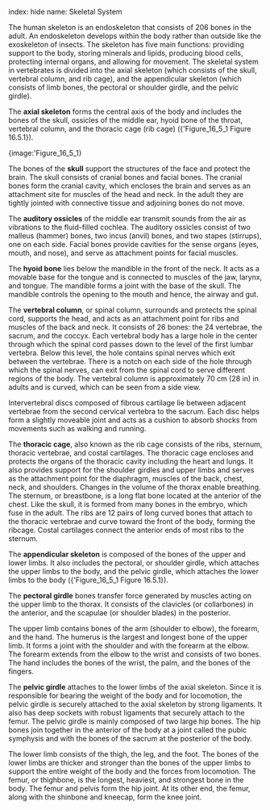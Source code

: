 index: hide
name: Skeletal System

The human skeleton is an endoskeleton that consists of 206 bones in the adult. An endoskeleton develops within the body rather than outside like the exoskeleton of insects. The skeleton has five main functions: providing support to the body, storing minerals and lipids, producing blood cells, protecting internal organs, and allowing for movement. The skeletal system in vertebrates is divided into the axial skeleton (which consists of the skull, vertebral column, and rib cage), and the appendicular skeleton (which consists of limb bones, the pectoral or shoulder girdle, and the pelvic girdle).

The  **axial skeleton** forms the central axis of the body and includes the bones of the skull, ossicles of the middle ear, hyoid bone of the throat, vertebral column, and the thoracic cage (rib cage) ({'Figure_16_5_1 Figure 16.5.1}).


{image:'Figure_16_5_1}
        

The bones of the  **skull** support the structures of the face and protect the brain. The skull consists of cranial bones and facial bones. The cranial bones form the cranial cavity, which encloses the brain and serves as an attachment site for muscles of the head and neck. In the adult they are tightly jointed with connective tissue and adjoining bones do not move.

The  **auditory ossicles** of the middle ear transmit sounds from the air as vibrations to the fluid-filled cochlea. The auditory ossicles consist of two malleus (hammer) bones, two incus (anvil) bones, and two stapes (stirrups), one on each side. Facial bones provide cavities for the sense organs (eyes, mouth, and nose), and serve as attachment points for facial muscles.

The  **hyoid bone** lies below the mandible in the front of the neck. It acts as a movable base for the tongue and is connected to muscles of the jaw, larynx, and tongue. The mandible forms a joint with the base of the skull. The mandible controls the opening to the mouth and hence, the airway and gut.

The  **vertebral column**, or spinal column, surrounds and protects the spinal cord, supports the head, and acts as an attachment point for ribs and muscles of the back and neck. It consists of 26 bones: the 24 vertebrae, the sacrum, and the coccyx. Each vertebral body has a large hole in the center through which the spinal cord passes down to the level of the first lumbar vertebra.  Below this level, the hole contains spinal nerves which exit between the vertebrae. There is a notch on each side of the hole through which the spinal nerves, can exit from the spinal cord to serve different regions of the body. The vertebral column is approximately 70 cm (28 in) in adults and is curved, which can be seen from a side view.

Intervertebral discs composed of fibrous cartilage lie between adjacent vertebrae from the second cervical vertebra to the sacrum. Each disc helps form a slightly moveable joint and acts as a cushion to absorb shocks from movements such as walking and running.

The  **thoracic cage**, also known as the rib cage consists of the ribs, sternum, thoracic vertebrae, and costal cartilages. The thoracic cage encloses and protects the organs of the thoracic cavity including the heart and lungs. It also provides support for the shoulder girdles and upper limbs and serves as the attachment point for the diaphragm, muscles of the back, chest, neck, and shoulders. Changes in the volume of the thorax enable breathing. The sternum, or breastbone, is a long flat bone located at the anterior of the chest. Like the skull, it is formed from many bones in the embryo, which fuse in the adult. The ribs are 12 pairs of long curved bones that attach to the thoracic vertebrae and curve toward the front of the body, forming the ribcage. Costal cartilages connect the anterior ends of most ribs to the sternum.

The  **appendicular skeleton** is composed of the bones of the upper and lower limbs. It also includes the pectoral, or shoulder girdle, which attaches the upper limbs to the body, and the pelvic girdle, which attaches the lower limbs to the body ({'Figure_16_5_1 Figure 16.5.1}).

The  **pectoral girdle** bones transfer force generated by muscles acting on the upper limb to the thorax. It consists of the clavicles (or collarbones) in the anterior, and the scapulae (or shoulder blades) in the posterior.

The upper limb contains bones of the arm (shoulder to elbow), the forearm, and the hand. The humerus is the largest and longest bone of the upper limb. It forms a joint with the shoulder and with the forearm at the elbow. The forearm extends from the elbow to the wrist and consists of two bones. The hand includes the bones of the wrist, the palm, and the bones of the fingers.

The  **pelvic girdle** attaches to the lower limbs of the axial skeleton. Since it is responsible for bearing the weight of the body and for locomotion, the pelvic girdle is securely attached to the axial skeleton by strong ligaments. It also has deep sockets with robust ligaments that securely attach to the femur. The pelvic girdle is mainly composed of two large hip bones. The hip bones join together in the anterior of the body at a joint called the pubic symphysis and with the bones of the sacrum at the posterior of the body.

The lower limb consists of the thigh, the leg, and the foot. The bones of the lower limbs are thicker and stronger than the bones of the upper limbs to support the entire weight of the body and the forces from locomotion. The femur, or thighbone, is the longest, heaviest, and strongest bone in the body. The femur and pelvis form the hip joint. At its other end, the femur, along with the shinbone and kneecap, form the knee joint.
